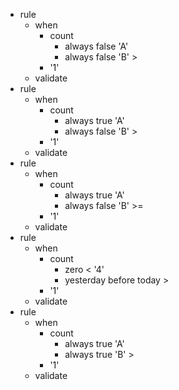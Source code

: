 * rule
   * when
      * count
         * always false 'A'
         * always false 'B' >
      * '1'
   * validate
* rule
   * when
      * count
         * always true 'A'
         * always false 'B' >
      * '1'
   * validate
* rule
   * when
      * count
         * always true 'A'
         * always false 'B' >=
      * '1'
   * validate
* rule
   * when
      * count
         * zero < '4'
         * yesterday before today >
      * '1'
   * validate
* rule
   * when
      * count
         * always true 'A'
         * always true 'B' >
      * '1'
   * validate
